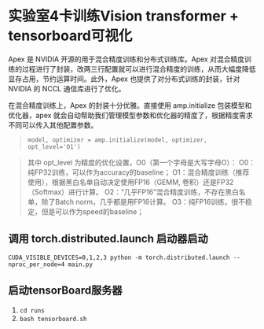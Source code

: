 # 实验室4卡训练Vision transformer + tensorboard可视化

Apex 是 NVIDIA 开源的用于混合精度训练和分布式训练库。Apex 对混合精度训练的过程进行了封装，改两三行配置就可以进行混合精度的训练，从而大幅度降低显存占用，节约运算时间。此外，Apex 也提供了对分布式训练的封装，针对 NVIDIA 的 NCCL 通信库进行了优化。

在混合精度训练上，Apex 的封装十分优雅。直接使用 amp.initialize 包装模型和优化器，apex 就会自动帮助我们管理模型参数和优化器的精度了，根据精度需求不同可以传入其他配置参数。


> ```model, optimizer = amp.initialize(model, optimizer, opt_level='O1')```

> 其中 opt_level 为精度的优化设置，O0（第一个字母是大写字母O）：
> O0：纯FP32训练，可以作为accuracy的baseline；
> O1：混合精度训练（推荐使用），根据黑白名单自动决定使用FP16（GEMM, 卷积）还是FP32（Softmax）进行计算。
> O2：“几乎FP16”混合精度训练，不存在黑白名单，除了Batch norm，几乎都是用FP16计算。
> O3：纯FP16训练，很不稳定，但是可以作为speed的baseline；

## 调用 torch.distributed.launch 启动器启动
```CUDA_VISIBLE_DEVICES=0,1,2,3 python -m torch.distributed.launch --nproc_per_node=4 main.py```

## 启动tensorBoard服务器
1. ```cd runs```
2. ```bash tensorboard.sh```
